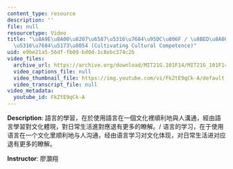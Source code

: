```yaml
---
content_type: resource
description: ''
file: null
resourcetype: Video
title: "\u8A9E\u8A00\u8207\u6587\u5316\u7684\u95DC\u806F / \u8BED\u8A00\u4E0E\u6587\
  \u5316\u7684\u5173\u8054 (Cultivating Cultural Competence)"
uid: e9be21a5-56df-fb09-bd0d-1c8ebc374c2b
video_files:
  archive_url: https://archive.org/download/MIT21G.101F14/MIT21G_101F14_Cultural_Competence_Chinese_300k.mp4
  video_captions_file: null
  video_thumbnail_file: https://img.youtube.com/vi/FkZtE9qCk-A/default.jpg
  video_transcript_file: null
video_metadata:
  youtube_id: FkZtE9qCk-A
---
```


**Description**: 語言的學習，在於使用語言在一個文化裡順利地與人溝通，經由語言學習對文化體現，對日常生活進對應退有更多的瞭解。/ 语言的学习，在于使用语言在一个文化里顺利地与人沟通，经由语言学习对文化体现，对日常生活进对应退有更多的瞭解。

**Instructor**: 廖灝翔